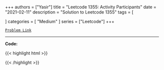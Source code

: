 
+++
authors = ["Yasir"]
title = "Leetcode 1355: Activity Participants"
date = "2021-02-11"
description = "Solution to Leetcode 1355"
tags = [
    
]
categories = [
    "Medium"
]
series = ["Leetcode"]
+++



[`Problem Link`](https://leetcode.com/problems/activity-participants/description/)

---

**Code:**

{{< highlight html >}}

{{< /highlight >}}

